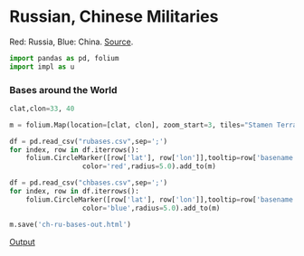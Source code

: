 # Russian, Chinese Militaries

Red: Russia, Blue: China. [Source](https://datahub.hku.hk/articles/dataset/Overseas_Military_Bases/20438805).

```python
import pandas as pd, folium
import impl as u
```

### Bases around the World


```python
clat,clon=33, 40

m = folium.Map(location=[clat, clon], zoom_start=3, tiles="Stamen Terrain")

df = pd.read_csv("rubases.csv",sep=';')
for index, row in df.iterrows():
    folium.CircleMarker([row['lat'], row['lon']],tooltip=row['basename'],
                  color='red',radius=5.0).add_to(m)

df = pd.read_csv("chbases.csv",sep=';')
for index, row in df.iterrows():
    folium.CircleMarker([row['lat'], row['lon']],tooltip=row['basename'],
                  color='blue',radius=5.0).add_to(m)

m.save('ch-ru-bases-out.html')
```

[Output](ch-ru-bases-out.html)

